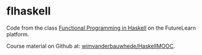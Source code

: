 # flhaskell

Code from the class [Functional Programming in Haskell][1] on the FutureLearn platform.

Course material on Github at: [wimvanderbauwhede/HaskellMOOC][2].


[1]: https://www.futurelearn.com/courses/functional-programming-haskell
[2]: https://github.com/wimvanderbauwhede/HaskellMOOC
